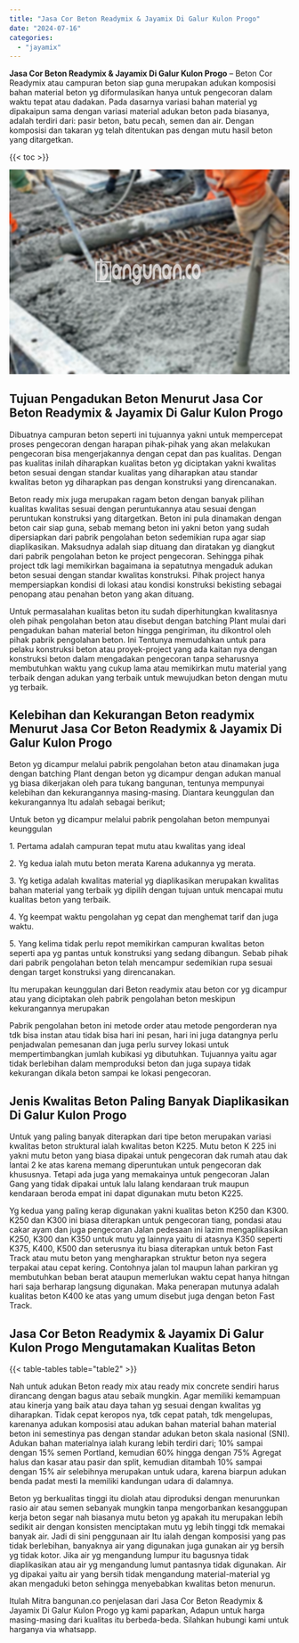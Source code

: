 ```yaml
---
title: "Jasa Cor Beton Readymix & Jayamix Di Galur Kulon Progo"
date: "2024-07-16"
categories: 
  - "jayamix"
---
```


**Jasa Cor Beton Readymix & Jayamix Di Galur Kulon Progo** – Beton Cor Readymix atau campuran beton siap guna merupakan adukan komposisi bahan material beton yg diformulasikan hanya untuk pengecoran dalam waktu tepat atau dadakan. Pada dasarnya variasi bahan material yg dipakaipun sama dengan variasi material adukan beton pada biasanya, adalah terdiri dari: pasir beton, batu pecah, semen dan air. Dengan komposisi dan takaran yg telah ditentukan pas dengan mutu hasil beton yang ditargetkan.

{{< toc >}}

![Jasa Cor Beton Readymix & Jayamix Di Galur Kulon Progo](/images/jasa-cor-readymix-41.png)

## Tujuan Pengadukan Beton Menurut Jasa Cor Beton Readymix & Jayamix Di Galur Kulon Progo

Dibuatnya campuran beton seperti ini tujuannya yakni untuk mempercepat proses pengecoran dengan harapan pihak-pihak yang akan melakukan pengecoran bisa mengerjakannya dengan cepat dan pas kualitas. Dengan pas kualitas inilah diharapkan kualitas beton yg diciptakan yakni kwalitas beton sesuai dengan standar kualitas yang diharapkan atau standar kwalitas beton yg diharapkan pas dengan konstruksi yang direncanakan.

Beton ready mix juga merupakan ragam beton dengan banyak pilihan kualitas kwalitas sesuai dengan peruntukannya atau sesuai dengan peruntukan konstruksi yang ditargetkan. Beton ini pula dinamakan dengan beton cair siap guna, sebab memang beton ini yakni beton yang sudah dipersiapkan dari pabrik pengolahan beton sedemikian rupa agar siap diaplikasikan. Maksudnya adalah siap dituang dan diratakan yg diangkut dari pabrik pengolahan beton ke project pengecoran. Sehingga pihak project tdk lagi memikirkan bagaimana ia sepatutnya mengaduk adukan beton sesuai dengan standar kwalitas konstruksi. Pihak project hanya mempersiapkan kondisi di lokasi atau kondisi konstruksi bekisting sebagai penopang atau penahan beton yang akan dituang.

Untuk permasalahan kualitas beton itu sudah diperhitungkan kwalitasnya oleh pihak pengolahan beton atau disebut dengan batching Plant mulai dari pengadukan bahan material beton hingga pengiriman, itu dikontrol oleh pihak pabrik pengolahan beton. Ini Tentunya memudahkan untuk para pelaku konstruksi beton atau proyek-project yang ada kaitan nya dengan konstruksi beton dalam mengadakan pengecoran tanpa seharusnya membutuhkan waktu yang cukup lama atau memikirkan mutu material yang terbaik dengan adukan yang terbaik untuk mewujudkan beton dengan mutu yg terbaik.

## Kelebihan dan Kekurangan Beton readymix Menurut Jasa Cor Beton Readymix & Jayamix Di Galur Kulon Progo

Beton yg dicampur melalui pabrik pengolahan beton atau dinamakan juga dengan batching Plant dengan beton yg dicampur dengan adukan manual yg biasa dikerjakan oleh para tukang bangunan, tentunya mempunyai kelebihan dan kekurangannya masing-masing. Diantara keunggulan dan kekurangannya Itu adalah sebagai berikut;

Untuk beton yg dicampur melalui pabrik pengolahan beton mempunyai keunggulan

1\. Pertama adalah campuran tepat mutu atau kwalitas yang ideal

2\. Yg kedua ialah mutu beton merata Karena adukannya yg merata.

3\. Yg ketiga adalah kwalitas material yg diaplikasikan merupakan kwalitas bahan material yang terbaik yg dipilih dengan tujuan untuk mencapai mutu kualitas beton yang terbaik.

4\. Yg keempat waktu pengolahan yg cepat dan menghemat tarif dan juga waktu.

5\. Yang kelima tidak perlu repot memikirkan campuran kwalitas beton seperti apa yg pantas untuk konstruksi yang sedang dibangun. Sebab pihak dari pabrik pengolahan beton telah mencampur sedemikian rupa sesuai dengan target konstruksi yang direncanakan.

Itu merupakan keunggulan dari Beton readymix atau beton cor yg dicampur atau yang diciptakan oleh pabrik pengolahan beton meskipun kekurangannya merupakan

Pabrik pengolahan beton ini metode order atau metode pengorderan nya tdk bisa instan atau tidak bisa hari ini pesan, hari ini juga datangnya perlu penjadwalan pemesanan dan juga perlu survey lokasi untuk mempertimbangkan jumlah kubikasi yg dibutuhkan. Tujuannya yaitu agar tidak berlebihan dalam memproduksi beton dan juga supaya tidak kekurangan dikala beton sampai ke lokasi pengecoran.

## Jenis Kwalitas Beton Paling Banyak Diaplikasikan Di Galur Kulon Progo

Untuk yang paling banyak diterapkan dari tipe beton merupakan variasi kwalitas beton struktural ialah kwalitas beton K225. Mutu beton K 225 ini yakni mutu beton yang biasa dipakai untuk pengecoran dak rumah atau dak lantai 2 ke atas karena memang diperuntukan untuk pengecoran dak khususnya. Tetapi ada juga yang memakainya untuk pengecoran Jalan Gang yang tidak dipakai untuk lalu lalang kendaraan truk maupun kendaraan beroda empat ini dapat digunakan mutu beton K225.

Yg kedua yang paling kerap digunakan yakni kualitas beton K250 dan K300. K250 dan K300 ini biasa diterapkan untuk pengecoran tiang, pondasi atau cakar ayam dan juga pengecoran Jalan pedesaan ini lazim mengaplikasikan K250, K300 dan K350 untuk mutu yg lainnya yaitu di atasnya K350 seperti K375, K400, K500 dan seterusnya itu biasa diterapkan untuk beton Fast Track atau mutu beton yang mengharapkan struktur beton nya segera terpakai atau cepat kering. Contohnya jalan tol maupun lahan parkiran yg membutuhkan beban berat ataupun memerlukan waktu cepat hanya hitngan hari saja berharap langsung digunakan. Maka penerapan mutunya adalah kualitas beton K400 ke atas yang umum disebut juga dengan beton Fast Track.

## Jasa Cor Beton Readymix & Jayamix Di Galur Kulon Progo Mengutamakan Kualitas Beton

{{< table-tables table="table2" >}}

Nah untuk adukan Beton ready mix atau ready mix concrete sendiri harus dirancang dengan bagus atau sebaik mungkin. Agar memiliki kemampuan atau kinerja yang baik atau daya tahan yg sesuai dengan kwalitas yg diharapkan. Tidak cepat keropos nya, tdk cepat patah, tdk mengelupas, karenanya adukan komposisi atau adukan bahan material bahan material beton ini semestinya pas dengan standar adukan beton skala nasional (SNI). Adukan bahan materialnya ialah kurang lebih terdiri dari; 10% sampai dengan 15% semen Portland, kemudian 60% hingga dengan 75% Agregat halus dan kasar atau pasir dan split, kemudian ditambah 10% sampai dengan 15% air selebihnya merupakan untuk udara, karena biarpun adukan benda padat mesti Ia memiliki kandungan udara di dalamnya.

Beton yg berkualitas tinggi itu diolah atau diproduksi dengan menurunkan rasio air atau semen sebanyak mungkin tanpa mengorbankan kesanggupan kerja beton segar nah biasanya mutu beton yg apakah itu merupakan lebih sedikit air dengan konsisten menciptakan mutu yg lebih tinggi tdk memakai banyak air. Jadi di sini penggunaan air Itu ialah dengan komposisi yang pas tidak berlebihan, banyaknya air yang digunakan juga gunakan air yg bersih yg tidak kotor. Jika air yg mengandung lumpur itu bagusnya tidak diaplikasikan atau air yg mengandung lumut pantasnya tidak digunakan. Air yg dipakai yaitu air yang bersih tidak mengandung material-material yg akan mengaduki beton sehingga menyebabkan kwalitas beton menurun.

Itulah Mitra bangunan.co penjelasan dari Jasa Cor Beton Readymix & Jayamix Di Galur Kulon Progo yg kami paparkan, Adapun untuk harga masing-masing dari kualitas itu berbeda-beda. Silahkan hubungi kami untuk harganya via whatsapp.
